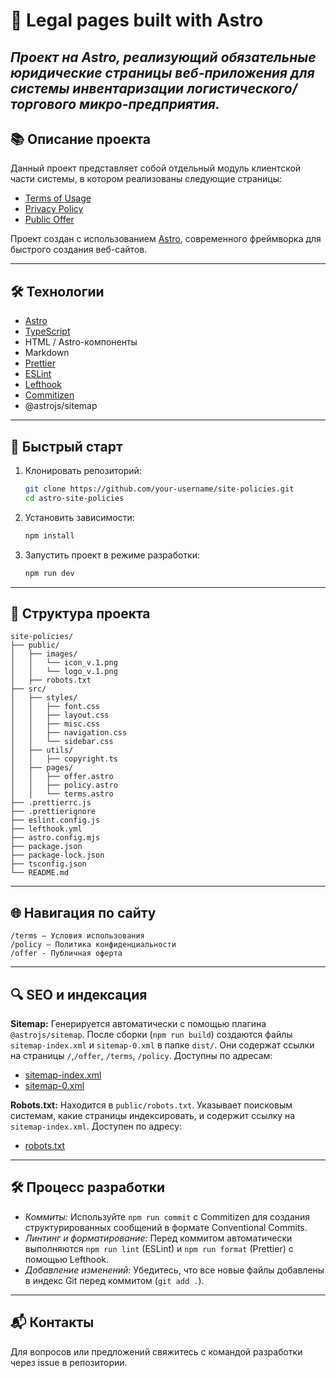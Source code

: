 # 🐉 Legal pages built with Astro

## _Проект на Astro, реализующий обязательные юридические страницы веб-приложения для системы инвентаризации логистического/торгового микро-предприятия._

## 📚 Описание проекта

Данный проект представляет собой отдельный модуль клиентской части системы, в котором реализованы следующие страницы:

- [Terms of Usage](https://site-policies.vercel.app/terms-of-usage)
- [Privacy Policy](https://site-policies.vercel.app/privacy-policy)
- [Public Offer](https://site-policies.vercel.app/offer)

Проект создан с использованием [Astro](https://astro.build/), современного фреймворка для быстрого создания веб-сайтов.

---

## 🛠 Технологии

- [Astro](https://astro.build/)
- [TypeScript](https://www.typescriptlang.org/)
- HTML / Astro-компоненты
- Markdown
- [Prettier](https://prettier.io/)
- [ESLint](https://eslint.org/)
- [Lefthook](https://github.com/evilmartians/lefthook)
- [Commitizen](https://github.com/commitizen/cz-cli)
- @astrojs/sitemap

---

## 🚀 Быстрый старт

1. Клонировать репозиторий:

   ```bash
   git clone https://github.com/your-username/site-policies.git
   cd astro-site-policies

   ```

2. Установить зависимости:

   ```bash
   npm install

   ```

3. Запустить проект в режиме разработки:
   ```bash
   npm run dev
   ```

---

## 📂 Структура проекта

```pqsql
site-policies/
├── public/
│   ├── images/
│   │   └── icon_v.1.png
│   │   └── logo_v.1.png
│   ├── robots.txt
├── src/
│   ├── styles/
│   │   ├── font.css
│   │   ├── layout.css
│   │   ├── misc.css
│   │   ├── navigation.css
│   │   └── sidebar.css
│   ├── utils/
│   │   ├── copyright.ts
│   ├── pages/
│   │   ├── offer.astro
│   │   ├── policy.astro
│   │   └── terms.astro
├── .prettierrc.js
├── .prettierignore
├── eslint.config.js
├── lefthook.yml
├── astro.config.mjs
├── package.json
├── package-lock.json
├── tsconfig.json
└── README.md
```

---

## 🌐 Навигация по сайту

```
/terms — Условия использования
/policy — Политика конфиденциальности
/offer - Публичная оферта
```

---

## 🔍 SEO и индексация

**Sitemap:** Генерируется автоматически с помощью плагина `@astrojs/sitemap`. После сборки (`npm run build`) создаются файлы `sitemap-index.xml` и `sitemap-0.xml` в папке `dist/`. Они содержат ссылки на страницы `/`,`/offer`, `/terms`, `/policy`. Доступны по адресам:

- [sitemap-index.xml](https://site-policies.vercel.app/sitemap-index.xml)
- [sitemap-0.xml](https://site-policies.vercel.app/sitemap-0.xml)

**Robots.txt:** Находится в `public/robots.txt`. Указывает поисковым системам, какие страницы индексировать, и содержит ссылку на `sitemap-index.xml`. Доступен по адресу:

- [robots.txt](https://site-policies.vercel.app/robots.txt)

---

## 🛠 Процесс разработки

- _Коммиты:_ Используйте `npm run commit` с Commitizen для создания структурированных сообщений в формате Conventional Commits.
- _Линтинг и форматирование:_ Перед коммитом автоматически выполняются `npm run lint` (ESLint) и `npm run format` (Prettier) с помощью Lefthook.
- _Добавление изменений:_ Убедитесь, что все новые файлы добавлены в индекс Git перед коммитом (`git add .`).

---

## 📬 Контакты

Для вопросов или предложений свяжитесь с командой разработки через issue в репозитории.
